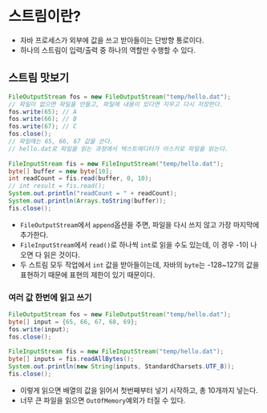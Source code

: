 # 스트림이란?

- 자바 프로세스가 외부에 값을 쓰고 받아들이는 단방향 통로이다.
- 하나의 스트림이 입력/출력 중 하나의 역할만 수행할 수 있다.

## 스트림 맛보기

```java
FileOutputStream fos = new FileOutputStream("temp/hello.dat");
// 파일이 없으면 파일을 만들고, 파일에 내용이 있다면 지우고 다시 저장한다.
fos.write(65); // A
fos.write(66); // B
fos.write(67); // C
fos.close();
// 파일에는 65, 66, 67 값을 쓴다.
// hello.dat로 파일을 읽는 과정에서 텍스트에디터가 아스키로 파일을 읽는다.
		
FileInputStream fis = new FileInputStream("temp/hello.dat");
byte[] buffer = new byte[10];
int readCount = fis.read(buffer, 0, 10);
// int result = fis.read();
System.out.println("readCount = " + readCount);
System.out.println(Arrays.toString(buffer));
fis.close();
```

- `FileOutputStream`에서 `append`옵션을 주면, 파일을 다시 쓰지 않고 가장 마지막에 추가한다.
- `FileInputStream`에서 `read()`로 하나씩 `int`로 읽을 수도 있는데, 이 경우 -1이 나오면 다 읽은 것이다.
- 두 스트림 모두 작업에서 `int` 값을 받아들이는데, 자바의 `byte`는 -128~127의 값을 표현하기 때문에 표현의 제한이 있기 때문이다.

### 여러 값 한번에 읽고 쓰기

```java
FileOutputStream fos = new FileOutputStream("temp/hello.dat");
byte[] input = {65, 66, 67, 68, 69};
fos.write(input);
fos.close();
		
FileInputStream fis = new FileInputStream("temp/hello.dat");
byte[] inputs = fis.readAllBytes();
System.out.println(new String(inputs, StandardCharsets.UTF_8));
fis.close();
```

- 이렇게 읽으면 배열의 값을 읽어서 첫번째부터 넣기 시작하고, 총 10개까지 넣는다.
- 너무 큰 파일을 읽으면 `OutOfMemory`예외가 터질 수 있다.
